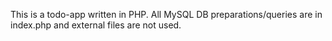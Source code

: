 This is a todo-app written in PHP. All MySQL DB preparations/queries are in index.php and external files are not used.
